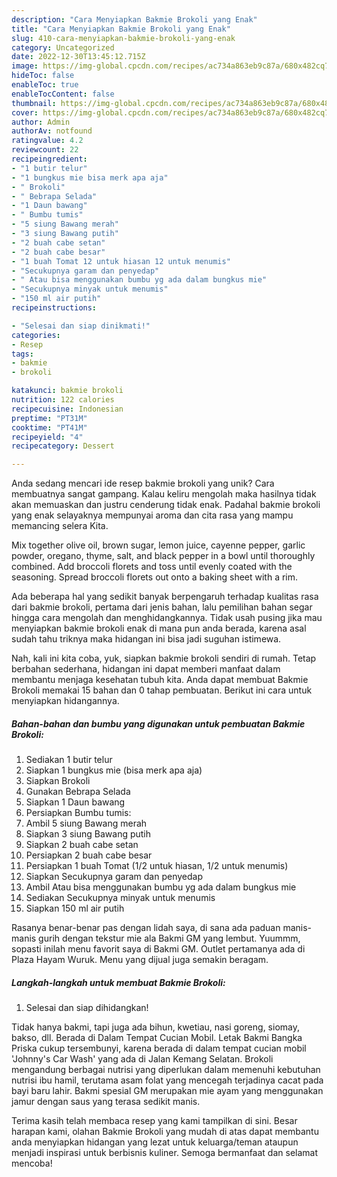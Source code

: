 ```yaml
---
description: "Cara Menyiapkan Bakmie Brokoli yang Enak"
title: "Cara Menyiapkan Bakmie Brokoli yang Enak"
slug: 410-cara-menyiapkan-bakmie-brokoli-yang-enak
category: Uncategorized
date: 2022-12-30T13:45:12.715Z
image: https://img-global.cpcdn.com/recipes/ac734a863eb9c87a/680x482cq70/bakmie-brokoli-foto-resep-utama.jpg
hideToc: false
enableToc: true
enableTocContent: false
thumbnail: https://img-global.cpcdn.com/recipes/ac734a863eb9c87a/680x482cq70/bakmie-brokoli-foto-resep-utama.jpg
cover: https://img-global.cpcdn.com/recipes/ac734a863eb9c87a/680x482cq70/bakmie-brokoli-foto-resep-utama.jpg
author: Admin
authorAv: notfound
ratingvalue: 4.2
reviewcount: 22
recipeingredient:
- "1 butir telur"
- "1 bungkus mie bisa merk apa aja"
- " Brokoli"
- " Bebrapa Selada"
- "1 Daun bawang"
- " Bumbu tumis"
- "5 siung Bawang merah"
- "3 siung Bawang putih"
- "2 buah cabe setan"
- "2 buah cabe besar"
- "1 buah Tomat 12 untuk hiasan 12 untuk menumis"
- "Secukupnya garam dan penyedap"
- " Atau bisa menggunakan bumbu yg ada dalam bungkus mie"
- "Secukupnya minyak untuk menumis"
- "150 ml air putih"
recipeinstructions:

- "Selesai dan siap dinikmati!"
categories:
- Resep
tags:
- bakmie
- brokoli

katakunci: bakmie brokoli 
nutrition: 122 calories
recipecuisine: Indonesian
preptime: "PT31M"
cooktime: "PT41M"
recipeyield: "4"
recipecategory: Dessert

---
```





Anda sedang mencari ide resep bakmie brokoli yang unik? Cara membuatnya sangat gampang. Kalau keliru mengolah maka hasilnya tidak akan memuaskan dan justru cenderung tidak enak. Padahal bakmie brokoli yang enak selayaknya mempunyai aroma dan cita rasa yang mampu memancing selera Kita.





Mix together olive oil, brown sugar, lemon juice, cayenne pepper, garlic powder, oregano, thyme, salt, and black pepper in a bowl until thoroughly combined. Add broccoli florets and toss until evenly coated with the seasoning. Spread broccoli florets out onto a baking sheet with a rim.

Ada beberapa hal yang sedikit banyak berpengaruh terhadap kualitas rasa dari bakmie brokoli, pertama dari jenis bahan, lalu pemilihan bahan segar hingga cara mengolah dan menghidangkannya. Tidak usah pusing jika mau menyiapkan bakmie brokoli enak di mana pun anda berada, karena asal sudah tahu triknya maka hidangan ini bisa jadi suguhan istimewa.






Nah, kali ini kita coba, yuk, siapkan bakmie brokoli sendiri di rumah. Tetap berbahan sederhana, hidangan ini dapat memberi manfaat dalam membantu menjaga kesehatan tubuh kita. Anda dapat membuat Bakmie Brokoli memakai 15 bahan dan 0 tahap pembuatan. Berikut ini cara untuk menyiapkan hidangannya.

<!--inarticleads1-->

##### Bahan-bahan dan bumbu yang digunakan untuk pembuatan Bakmie Brokoli:

1. Sediakan 1 butir telur
1. Siapkan 1 bungkus mie (bisa merk apa aja)
1. Siapkan  Brokoli
1. Gunakan  Bebrapa Selada
1. Siapkan 1 Daun bawang
1. Persiapkan  Bumbu tumis:
1. Ambil 5 siung Bawang merah
1. Siapkan 3 siung Bawang putih
1. Siapkan 2 buah cabe setan
1. Persiapkan 2 buah cabe besar
1. Persiapkan 1 buah Tomat (1/2 untuk hiasan, 1/2 untuk menumis)
1. Siapkan Secukupnya garam dan penyedap
1. Ambil  Atau bisa menggunakan bumbu yg ada dalam bungkus mie
1. Sediakan Secukupnya minyak untuk menumis
1. Siapkan 150 ml air putih


Rasanya benar-benar pas dengan lidah saya, di sana ada paduan manis-manis gurih dengan tekstur mie ala Bakmi GM yang lembut. Yuummm, sopasti inilah menu favorit saya di Bakmi GM. Outlet pertamanya ada di Plaza Hayam Wuruk. Menu yang dijual juga semakin beragam. 

<!--inarticleads2-->

##### Langkah-langkah untuk membuat Bakmie Brokoli:


1. Selesai dan siap dihidangkan!

Tidak hanya bakmi, tapi juga ada bihun, kwetiau, nasi goreng, siomay, bakso, dll. Berada di Dalam Tempat Cucian Mobil. Letak Bakmi Bangka Priska cukup tersembunyi, karena berada di dalam tempat cucian mobil &#39;Johnny&#39;s Car Wash&#39; yang ada di Jalan Kemang Selatan. Brokoli mengandung berbagai nutrisi yang diperlukan dalam memenuhi kebutuhan nutrisi ibu hamil, terutama asam folat yang mencegah terjadinya cacat pada bayi baru lahir. Bakmi spesial GM merupakan mie ayam yang menggunakan jamur dengan saus yang terasa sedikit manis. 

Terima kasih telah membaca resep yang kami tampilkan di sini. Besar harapan kami, olahan Bakmie Brokoli yang mudah di atas dapat membantu anda menyiapkan hidangan yang lezat untuk keluarga/teman ataupun menjadi inspirasi untuk berbisnis kuliner. Semoga bermanfaat dan selamat mencoba!
